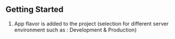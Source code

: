 ## Getting Started

1. App flavor is added to the project (selection for different server environment such as : Development & Production)
